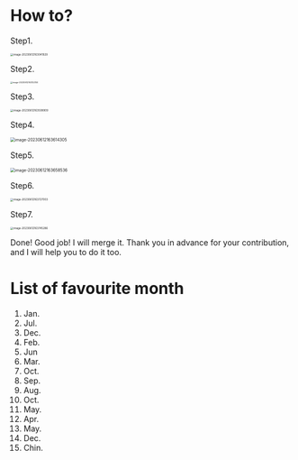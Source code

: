 # How to?

Step1. 

<img src="https://cdn.jsdelivr.net/gh/inusturbo/images@main/uPic/20230612-163042-sLcxKT.png" alt="image-20230612163041929" style="zoom:33%;" />

Step2. 

<img src="https://cdn.jsdelivr.net/gh/inusturbo/images@main/uPic/20230612-163122-0KWZKV.png" alt="image-20230612163122150" style="zoom: 25%;" />

Step3. 

<img src="https://cdn.jsdelivr.net/gh/inusturbo/images@main/uPic/20230612-163509-QEGXRB.png" alt="image-20230612163508909" style="zoom: 33%;" />

Step4. 

<img src="https://cdn.jsdelivr.net/gh/inusturbo/images@main/uPic/20230612-163614-g4VTg9.png" alt="image-20230612163614305" style="zoom:50%;" />

Step5. 

<img src="https://cdn.jsdelivr.net/gh/inusturbo/images@main/uPic/20230612-163658-AfDpc0.png" alt="image-20230612163658536" style="zoom:50%;" />

Step6. 

<img src="https://cdn.jsdelivr.net/gh/inusturbo/images@main/uPic/20230612-163727-5sC6Su.png" alt="image-20230612163727003" style="zoom:33%;" />

Step7. 

<img src="https://cdn.jsdelivr.net/gh/inusturbo/images@main/uPic/20230612-163745-ouvkqZ.png" alt="image-20230612163745286" style="zoom: 33%;" />


Done! Good job! I will merge it. Thank you in advance for your contribution, and I will help you to do it too.



# List of favourite month
1. Jan.
2. Jul.
3. Dec.
4. Feb.
5. Jun
6. Mar.
7. Oct.
8. Sep.
9. Aug.
10. Oct.
11. May.
12. Apr.
13. May.
14. Dec.
15. Chin.
